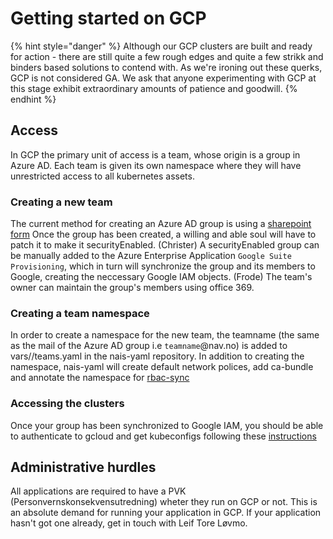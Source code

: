 # Getting started on GCP

{% hint style="danger" %}
Although our GCP clusters are built and ready for action - there are still quite a few rough edges and quite a few strikk and binders based solutions to contend with.
As we're ironing out these querks, GCP is not considered GA.
We ask that anyone experimenting with GCP at this stage exhibit extraordinary amounts of patience and goodwill.
{% endhint %}

## Access
In GCP the primary unit of access is a team, whose origin is a group in Azure AD.
Each team is given its own namespace where they will have unrestricted access to all kubernetes assets.

### Creating a new team
The current method for creating an Azure AD group is using a [sharepoint form](https://navno.sharepoint.com/sites/Bestillinger/Lists/Nytt%20Team/AllItems.aspx)
Once the group has been created, a willing and able soul will have to patch it to make it securityEnabled. (Christer)
A securityEnabled group can be manually added to the Azure Enterprise Application `Google Suite Provisioning`, which in turn will synchronize the group and its members to Google, creating the neccessary Google IAM objects. (Frode)
The team's owner can maintain the group's members using office 369.

### Creating a team namespace
In order to create a namespace for the new team, the teamname (the same as the mail of the Azure AD group i.e `teamname`@nav.no) is added to vars/<cluster>/teams.yaml in the nais-yaml repository.
In addition to creating the namespace, nais-yaml will create default network polices, add ca-bundle and annotate the namespace for [rbac-sync](https://github.com/nais/rbac-sync)

### Accessing the clusters
Once your group has been synchronized to Google IAM, you should be able to authenticate to gcloud and get kubeconfigs following these [instructions](https://doc.nais.io/access)

## Administrative hurdles
All applications are required to have a PVK (Personvernskonsekvensutredning) wheter they run on GCP or not.
This is an absolute demand for running your application in GCP.
If your application hasn't got one already, get in touch with Leif Tore Løvmo.
